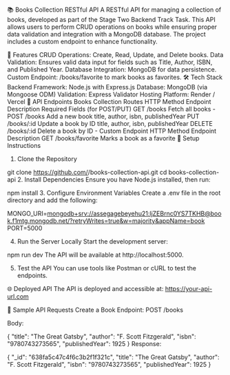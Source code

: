 📚 Books Collection RESTful API
A RESTful API for managing a collection of books, developed as part of the Stage Two Backend Track Task. This API allows users to perform CRUD operations on books while ensuring proper data validation and integration with a MongoDB database. The project includes a custom endpoint to enhance functionality.

🚀 Features
CRUD Operations: Create, Read, Update, and Delete books.
Data Validation: Ensures valid data input for fields such as Title, Author, ISBN, and Published Year.
Database Integration: MongoDB for data persistence.
Custom Endpoint: /books/favorite to mark books as favorites.
🛠️ Tech Stack
Backend Framework: Node.js with Express.js
Database: MongoDB (via Mongoose ODM)
Validation: Express Validator
Hosting Platform: Render / Vercel
📑 API Endpoints
Books Collection Routes
HTTP Method	Endpoint	Description	Required Fields (for POST/PUT)
GET	/books	Fetch all books	-
POST	/books	Add a new book	title, author, isbn, publishedYear
PUT	/books/:id	Update a book by ID	title, author, isbn, publishedYear
DELETE	/books/:id	Delete a book by ID	-
Custom Endpoint
HTTP Method	Endpoint	Description
GET	/books/favorite	Marks a book as a favorite
🔧 Setup Instructions
1. Clone the Repository

git clone https://github.com/<your-username>/books-collection-api.git
cd books-collection-api
2. Install Dependencies
Ensure you have Node.js installed, then run:


npm install
3. Configure Environment Variables
Create a .env file in the root directory and add the following:

MONGO_URI=<mongodb+srv://assegagebeyehu21:ljZEBrnc0YS7TKHB@book.f1mtg.mongodb.net/?retryWrites=true&w=majority&appName=book>
PORT=5000

4. Run the Server Locally
Start the development server:

npm run dev
The API will be available at http://localhost:5000.

5. Test the API
You can use tools like Postman or cURL to test the endpoints.

🌐 Deployed API
The API is deployed and accessible at: https://your-api-url.com

🧪 Sample API Requests
Create a Book
Endpoint: POST /books

Body:

{
    "title": "The Great Gatsby",
    "author": "F. Scott Fitzgerald",
    "isbn": "9780743273565",
    "publishedYear": 1925
}
Response:

{
    "_id": "638fa5c47c4f6c3b2f1f321c",
    "title": "The Great Gatsby",
    "author": "F. Scott Fitzgerald",
    "isbn": "9780743273565",
    "publishedYear": 1925
}
